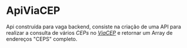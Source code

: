 # ApiViaCEP
Api construída para vaga backend, consiste na criação de uma API para realizar a consulta de vários *CEPs* no *[ViaCEP](https://viacep.com.br/)* e  retornar um Array de endereços "CEPS" completo.

